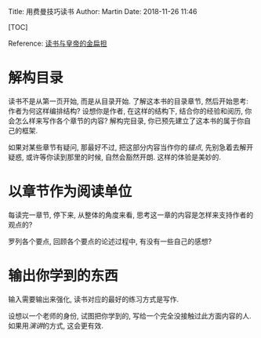Title: 用费曼技巧读书
Author: Martin
Date: 2018-11-26 11:46

[TOC]

Reference: [读书与皇帝的金扁担](https://www.jianshu.com/p/682872cc0fc8)

# 解构目录

读书不是从第一页开始, 而是从目录开始. 了解这本书的目录章节, 然后开始思考: 作者为何这样编排结构? 设想你是作者, 在这样的结构下, 结合你的经验和阅历, 你会怎么样来写作各个章节的内容? 解构完目录, 你已预先建立了这本书的属于你自己的框架.

如果对某些章节有疑问, 那最好不过, 把这部分内容当作你的*锚点*, 先别急着去解开疑惑, 或许等你读到那里的时候, 自然会豁然开朗. 这样的体验是美妙的.

# 以章节作为阅读单位

每读完一章节, 停下来, 从整体的角度来看, 思考这一章的内容是怎样来支持作者的观点的?

罗列各个要点, 回顾各个要点的论述过程中, 有没有一些自己的感想?

# 输出你学到的东西

输入需要输出来强化, 读书对应的最好的练习方式是写作.

设想以一个老师的身份, 试图把你学到的, 写给一个完全没接触过此方面内容的人. 如果用*演讲*的方式, 这会更有效.
